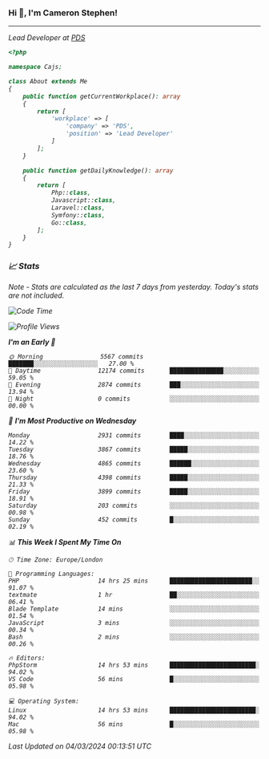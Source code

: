 ### Hi 👋, I'm Cameron Stephen!
<hr>
<p><em>Lead Developer at <a href="https://prindatasolutions.co.uk">PDS</a></p>


```php
<?php

namespace Cajs;

class About extends Me
{
    public function getCurrentWorkplace(): array
    {
        return [
            'workplace' => [
                'company' => 'PDS',
                'position' => 'Lead Developer'
            ]
        ];
    }

    public function getDailyKnowledge(): array
    {
        return [
            Php::class,
            Javascript::class,
            Laravel::class,
            Symfony::class,
            Go::class,
        ];
    }
}
```

### 📈 Stats
<p><em>Note - Stats are calculated as the last 7 days from yesterday. Today's stats are not included.</em></p>


<!--START_SECTION:waka-->
![Code Time](http://img.shields.io/badge/Code%20Time-3%2C713%20hrs%2053%20mins-blue)

![Profile Views](http://img.shields.io/badge/Profile%20Views-0-blue)

**I'm an Early 🐤** 

```text
🌞 Morning                5567 commits        ███████░░░░░░░░░░░░░░░░░░   27.00 % 
🌆 Daytime                12174 commits       ███████████████░░░░░░░░░░   59.05 % 
🌃 Evening                2874 commits        ███░░░░░░░░░░░░░░░░░░░░░░   13.94 % 
🌙 Night                  0 commits           ░░░░░░░░░░░░░░░░░░░░░░░░░   00.00 % 
```
📅 **I'm Most Productive on Wednesday** 

```text
Monday                   2931 commits        ████░░░░░░░░░░░░░░░░░░░░░   14.22 % 
Tuesday                  3867 commits        █████░░░░░░░░░░░░░░░░░░░░   18.76 % 
Wednesday                4865 commits        ██████░░░░░░░░░░░░░░░░░░░   23.60 % 
Thursday                 4398 commits        █████░░░░░░░░░░░░░░░░░░░░   21.33 % 
Friday                   3899 commits        █████░░░░░░░░░░░░░░░░░░░░   18.91 % 
Saturday                 203 commits         ░░░░░░░░░░░░░░░░░░░░░░░░░   00.98 % 
Sunday                   452 commits         █░░░░░░░░░░░░░░░░░░░░░░░░   02.19 % 
```


📊 **This Week I Spent My Time On** 

```text
🕑︎ Time Zone: Europe/London

💬 Programming Languages: 
PHP                      14 hrs 25 mins      ███████████████████████░░   91.07 % 
textmate                 1 hr                ██░░░░░░░░░░░░░░░░░░░░░░░   06.41 % 
Blade Template           14 mins             ░░░░░░░░░░░░░░░░░░░░░░░░░   01.54 % 
JavaScript               3 mins              ░░░░░░░░░░░░░░░░░░░░░░░░░   00.34 % 
Bash                     2 mins              ░░░░░░░░░░░░░░░░░░░░░░░░░   00.26 % 

🔥 Editors: 
PhpStorm                 14 hrs 53 mins      ████████████████████████░   94.02 % 
VS Code                  56 mins             █░░░░░░░░░░░░░░░░░░░░░░░░   05.98 % 

💻 Operating System: 
Linux                    14 hrs 53 mins      ████████████████████████░   94.02 % 
Mac                      56 mins             █░░░░░░░░░░░░░░░░░░░░░░░░   05.98 % 
```


 Last Updated on 04/03/2024 00:13:51 UTC
<!--END_SECTION:waka-->
